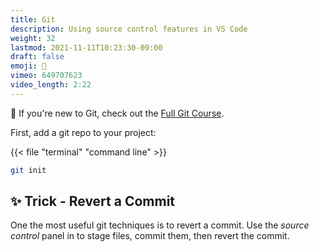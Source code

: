 ```yaml
---
title: Git
description: Using source control features in VS Code
weight: 32
lastmod: 2021-11-11T10:23:30-09:00
draft: false
emoji: 🍴
vimeo: 649707623
video_length: 2:22
---
```


🍴 If you're new to Git, check out the [Full Git Course](https://fireship.io/courses/git/).

First, add a git repo to your project:

{{< file "terminal" "command line" >}}

```bash
git init
```

## ✨ Trick - Revert a Commit

One the most useful git techniques is to revert a commit. Use the _source control_ panel in to stage files, commit them, then revert the commit.
